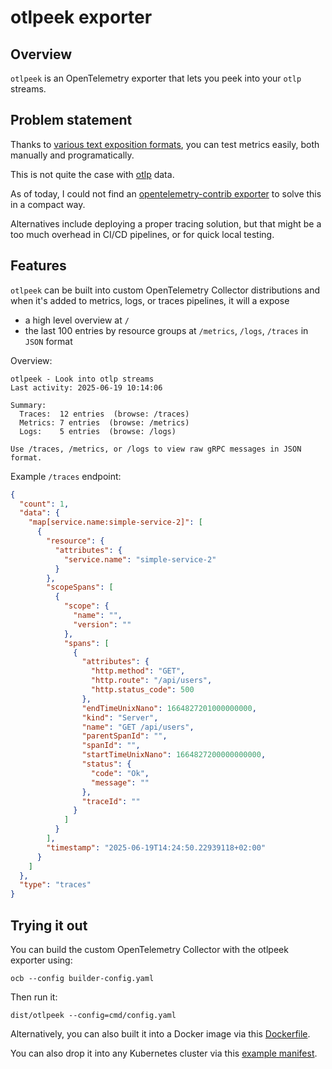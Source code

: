 # otlpeek exporter

## Overview

`otlpeek` is an OpenTelemetry exporter that lets you peek into your `otlp` streams.

## Problem statement

Thanks to [various text exposition formats](https://prometheus.io/docs/instrumenting/exposition_formats/), you can test metrics easily, both manually and programatically. 

This is not quite the case with [otlp](https://opentelemetry.io/docs/specs/otlp/) data.

As of today, I could not find an [opentelemetry-contrib exporter](https://github.com/open-telemetry/opentelemetry-collector-contrib/tree/main/exporter) to solve this in a compact way.

Alternatives include deploying a proper tracing solution, but that might be a too much overhead in CI/CD pipelines, or for quick local testing.

## Features

`otlpeek` can be built into custom OpenTelemetry Collector distributions and when it's added to metrics, logs, or traces pipelines, it will a expose 
 - a high level overview at `/`
 - the last 100 entries by resource groups at `/metrics`, `/logs`, `/traces` in `JSON` format

Overview:

```
otlpeek - Look into otlp streams
Last activity: 2025-06-19 10:14:06

Summary:
  Traces:  12 entries  (browse: /traces)
  Metrics: 7 entries  (browse: /metrics)
  Logs:    5 entries  (browse: /logs)

Use /traces, /metrics, or /logs to view raw gRPC messages in JSON format.
```
Example `/traces` endpoint:

```json
{
  "count": 1,
  "data": {
    "map[service.name:simple-service-2]": [
      {
        "resource": {
          "attributes": {
            "service.name": "simple-service-2"
          }
        },
        "scopeSpans": [
          {
            "scope": {
              "name": "",
              "version": ""
            },
            "spans": [
              {
                "attributes": {
                  "http.method": "GET",
                  "http.route": "/api/users",
                  "http.status_code": 500
                },
                "endTimeUnixNano": 1664827201000000000,
                "kind": "Server",
                "name": "GET /api/users",
                "parentSpanId": "",
                "spanId": "",
                "startTimeUnixNano": 1664827200000000000,
                "status": {
                  "code": "Ok",
                  "message": ""
                },
                "traceId": ""
              }
            ]
          }
        ],
        "timestamp": "2025-06-19T14:24:50.22939118+02:00"
      }
    ]
  },
  "type": "traces"
}
```

## Trying it out

You can build the custom OpenTelemetry Collector with the otlpeek exporter using:

```
ocb --config builder-config.yaml
```

Then run it:

```
dist/otlpeek --config=cmd/config.yaml
```

Alternatively, you can also built it into a Docker image via this [Dockerfile](https://github.com/krisztianfekete/otlpeek/blob/main/Dockerfile).

You can also drop it into any Kubernetes cluster via this [example manifest](https://github.com/krisztianfekete/otlpeek/blob/main/k8s/otlpeek.yaml).
